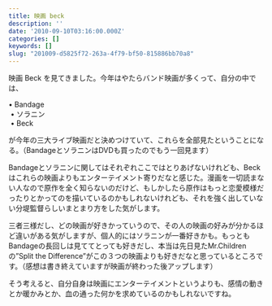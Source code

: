 ```yaml
---
title: 映画 beck
description: ''
date: '2010-09-10T03:16:00.000Z'
categories: []
keywords: []
slug: "201009-d5825f72-263a-4f79-bf50-815886bb70a8"
---
```

映画 Beck を見てきました。今年はやたらバンド映画が多くって、自分の中では、

• Bandage   
 • ソラニン   
 • Beck

が今年の三大ライブ映画だと決めつけていて、これらを全部見たということになる。（BandageとソラニンはDVDも買ったのでもう一回見ます）

Bandageとソラニンに関してはそれぞれここではとりあげないけれども、Beckはこれらの映画よりもエンターテイメント寄りだなと感じた。漫画を一切読まない人なので原作を全く知らないのだけど、もしかしたら原作はもっと恋愛模様だったりとかってのを描いているのかもしれないけれども、それを強く出していない分堤監督らしいまとまり方をした気がします。

三者三様だし、どの映画が好きかっていうので、その人の映画の好みが分かるほど違いがある気がしますが、個人的にはソラニンが一番好きかも。もっともBandageの長回しは見ててとっても好きだし、本当は先日見たMr.Childrenの”Split the Difference”がこの３つの映画よりも好きだなと思っているところです。（感想は書き終えていますが映画が終わった後アップします）

そう考えると、自分自身は映画にエンターテイメントというよりも、感情の動きとか暖かみとか、血の通った何かを求めているのかもしれないですね。